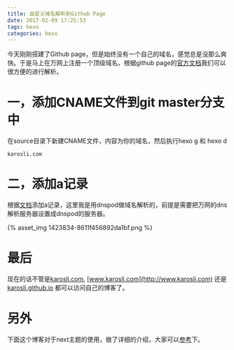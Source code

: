 ```yaml
---
title: 自定义域名解析到Github Page
date: 2017-02-09 17:25:53
tags: hexo
categories: hexo
---
```


今天刚刚搭建了Github page，但是始终没有一个自己的域名，感觉总是没那么爽快。于是马上在万网上注册一个顶级域名。根据github page的[官方文档](https://help.github.com/articles/using-a-custom-domain-with-github-pages/)我们可以很方便的进行解析。

# 一，添加CNAME文件到git master分支中
在source目录下新建CNAME文件，内容为你的域名，然后执行hexo g 和 hexo d
```
karosli.com
```

<!-- more -->

# 二，添加a记录
根据[文档](https://help.github.com/articles/setting-up-an-apex-domain/)添加a记录，这里我是用dnspod做域名解析的，前提是需要把万网的dns解析服务器设置成dnspod的服务器。

{% asset_img 1423834-8611f456892da1bf.png %}

# 最后
现在的话不管是[karosli.com](http://karosli.com), [www.karosli.com](http://www.karosli.com) 还是 [karosli.github.io](https://karosli.github.io) 都可以访问自己的博客了。

# 另外
下面这个博客对于next主题的使用，做了详细的介绍，大家可以[参考](http://theme-next.iissnan.com/getting-started.html)下。

